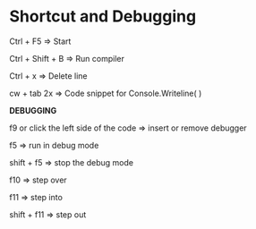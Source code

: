 # Shortcut and Debugging

Ctrl + F5 =&gt; Start

Ctrl + Shift + B =&gt; Run compiler

Ctrl + x =&gt; Delete line

cw + tab 2x =&gt; Code snippet for Console.Writeline\( \)

**DEBUGGING**

f9 or click the left side of the code =&gt; insert or remove debugger

f5 =&gt; run in debug mode

shift + f5 =&gt; stop the debug mode

f10 =&gt; step over

f11 =&gt; step into

shift + f11 =&gt; step out

